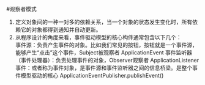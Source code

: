 #观察者模式
1) 定义对象间的一种一对多的依赖关系，当一个对象的状态发生变化时，所有依赖它的对象都得到通知并自动更新。  
2) 从程序设计的角度来看，事件驱动模型的核心构件通常包含以下几个：  
事件源：负责产生事件的对象。比如我们常见的按钮，按钮就是一个事件源，能够产生“点击”这个事件，Subject被观察者  ApplicationEvent
事件监听器（事件处理器）：负责处理事件的对象，Observer观察者 ApplicationListener  
事件：或者称为事件对象，是事件源和事件监听器之间的信息桥梁。是整个事件模型驱动的核心 ApplicationEventPublisher.publishEvent()  